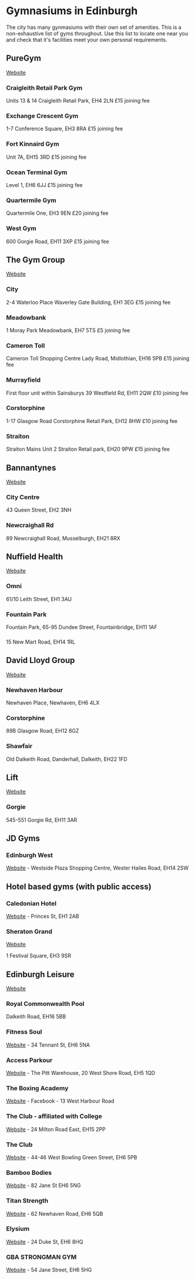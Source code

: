 # Gymnasiums in Edinburgh

The city has many gynmasiums with their own set of amenities. This is a non-exhaustive list of gyms throughout. Use this list to locate one near you and check that it's facilities meet your own personal requirements.

## PureGym

[Website](https://www.puregym.com/city/#city-gyms)

### Craigleith Retail Park Gym

Units 13 & 14 Craigleith Retail Park, EH4 2LN
£15 joining fee

### Exchange Crescent Gym

1-7 Conference Square, EH3 8RA
£15 joining fee

### Fort Kinnaird Gym

Unit 7A, EH15 3RD
£15 joining fee

### Ocean Terminal Gym

Level 1, EH6 6JJ
£15 joining fee

### Quartermile Gym

Quartermile One, EH3 9EN
£20 joining fee

### West Gym

600 Gorgie Road, EH11 3XP
£15 joining fee

## The Gym Group

[Website](https://www.thegymgroup.com)

### City

2-4 Waterloo Place Waverley Gate Building, EH1 3EG
£15 joining fee

### Meadowbank

1 Moray Park Meadowbank, EH7 5TS
£5 joining fee

### Cameron Toll
Cameron Toll Shopping Centre Lady Road, Midlothian, EH16 5PB
£15 joining fee

### Murrayfield

First floor unit within Sainsburys 39 Westfield Rd, EH11 2QW
£10 joining fee

### Corstorphine

1-17 Glasgow Road Corstorphine Retail Park, EH12 8HW
£10 joining fee

### Straiton

Straiton Mains Unit 2 Straiton Retail park, EH20 9PW
£15 joining fee

## Bannantynes

[Website](https://www.bannatyne.co.uk/)

### City Centre

43 Queen Street, EH2 3NH

### Newcraighall Rd

89 Newcraighall Road, Musselburgh, EH21 8RX

## Nuffield Health

[Website](https://www.nuffieldhealth.com/)

### Omni

61/10 Leith Street, EH1 3AU

### Fountain Park

Fountain Park, 65-95 Dundee Street, Fountainbridge, EH11 1AF

###

15 New Mart Road, EH14 1RL

## David Lloyd Group

[Website](https://www.davidlloyd.co.uk)

### Newhaven Harbour

Newhaven Place, Newhaven, EH6 4LX

### Corstorphine

89B Glasgow Road, EH12 8GZ

### Shawfair

Old Dalkeith Road, Danderhall, Dalkeith, EH22 1FD

## Lift

[Website](https://lift-gyms.co.uk/)

### Gorgie

545-551 Gorgie Rd, EH11 3AR

## JD Gyms



### Edinburgh West
[Website](https://www.jdgyms.co.uk/gym-west/) - Westside Plaza Shopping Centre, Wester Hailes Road, EH14 2SW

## Hotel based gyms (with public access)

### Caledonian Hotel
[Website](https://www.hilton.com/en/hotels/ednchqq-the-caledonian/spa/) - Princes St, EH1 2AB

### Sheraton Grand

[Website](https://www.onespa.com/memberships)

1 Festival Square, EH3 9SR

## Edinburgh Leisure

[Website](https://www.edinburghleisure.co.uk/)

### Royal Commonwealth Pool

Dalkeith Road, EH16 5BB

### Fitness Soul

[Website](https://fitnesssoul.co.uk/) - 34 Tennant St, EH6 5NA

### Access Parkour

[Website](https://www.accessparkour.co.uk/) - The Pitt Warehouse, 20 West Shore Road, EH5 1QD

### The Boxing Academy

[Website](https://www.facebook.com/thboxingacademy/) - Facebook - 13 West Harbour Road

### The Club - affiliated with College

[Website](https://www.theclubedinburgh.com/) - 24 Milton Road East, EH15 2PP

### The Club

[Website](https://www.theclubedinburgh.co.uk/) - 44-46 West Bowling Green Street, EH6 5PB

### Bamboo Bodies

[Website](https://bamboobodies.co.uk/) - 82 Jane St EH6 5NG

### Titan Strength

[Website](https://www.titanstrengthgym.co.uk/) - 62 Newhaven Road, EH6 5QB

### Elysium

[Website](https://elysium.com/) - 24 Duke St, EH6 8HQ

### GBA STRONGMAN GYM

[Website](https://www.gymbasedathlete.com/contact-us) - 54 Jane Street, EH6 5HG
